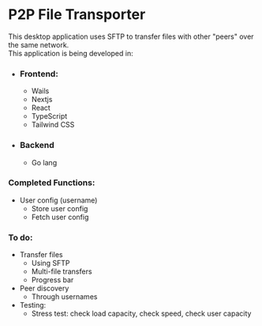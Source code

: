 # P2P File Transporter
  
This desktop application uses SFTP to transfer files with other "peers" over the same network.  
This application is being developed in:
- ### Frontend:
  - Wails
  - Nextjs
  - React
  - TypeScript
  - Tailwind CSS
- ### Backend
  - Go lang

### Completed Functions:
- User config (username)
  - Store user config
  - Fetch user config
  
### To do:
- Transfer files
  - Using SFTP
  - Multi-file transfers
  - Progress bar
- Peer discovery
  - Through usernames
- Testing:
  - Stress test: check load capacity, check speed, check user capacity
